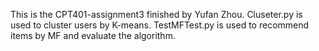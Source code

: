 This is the CPT401-assignment3 finished by Yufan Zhou.
Cluseter.py is used to cluster users by K-means.
TestMFTest.py is used to recommend items by MF and evaluate the algorithm.
